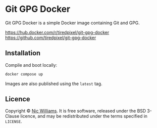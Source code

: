 # Git GPG Docker

Git GPG Docker is a simple Docker image containing Git and GPG.

https://hub.docker.com/r/tiredpixel/git-gpg-docker  
https://github.com/tiredpixel/git-gpg-docker  


## Installation

Compile and boot locally:

```sh
docker compose up
```

Images are also published using the `latest` tag.


## Licence

Copyright © [Nic Williams](https://www.tiredpixel.com/). It is free software, released under the BSD 3-Clause licence, and may be redistributed under the terms specified in `LICENSE`.
